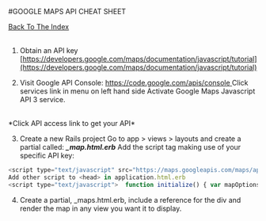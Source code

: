 #GOOGLE MAPS API CHEAT SHEET

[Back To The Index]()<br>
<br>

1. Obtain an API key
[https://developers.google.com/maps/documentation/javascript/tutorial](https://developers.google.com/maps/documentation/javascript/tutorial)

2. Visit Google API Console: [https://code.google.com/apis/console
](https://code.google.com/apis/console
)
Click services link in menu on left hand side
Activate Google Maps Javascript API 3 service.<br>
<br>
*Click API access link to get your API*

3. Create a new Rails project
Go to app > views > layouts and create a partial called: ***_map.html.erb*** Add the script tag making use of your specific API key:

```javascript
<script type="text/javascript" src="https://maps.googleapis.com/maps/api/js?key=API_KEY"></script>
Add other script to <head> in application.html.erb
<script type="text/javascript">  function initialize() { var mapOptions = { center: { lat: -34.397, lng: 150.644},zoom: 8}; var map = new google.maps.Map(document.getElementById('map-canvas'), mapOptions); } google.maps.event.addDomListener(window, 'load', initialize);</script>
```
4. Create a partial, _maps.html.erb, include a reference for the  div and render the map in any view you want it to display.
